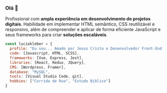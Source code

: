 ### Olá 👋

Profissional com **ampla experiência em desenvolvimento de projetos digitais**. Habilidade em implementar HTML semântico, CSS reutilizável e responsivo, além de compreender e aplicar de forma eficiente JavaScript e seus frameworks para criar **soluções escaláveis**.

```js
const luciokleber = {
  profile: "Eu sou... Amado por Jesus Cristo e Desenvolvedor Front-End Sr.",
  code: [Javascript, HTML, SCSS],
  frameworks: [Vue, Express, Jest],
  libraries: [React, Redux, JQuery],
  CMS: [Wordpress, Framer],
  database: "MySQL",
  tools: [Visual Studio Code, git],
  hobbies: ["Corrida de Rua", "Estudo Biblico"]
}
```
